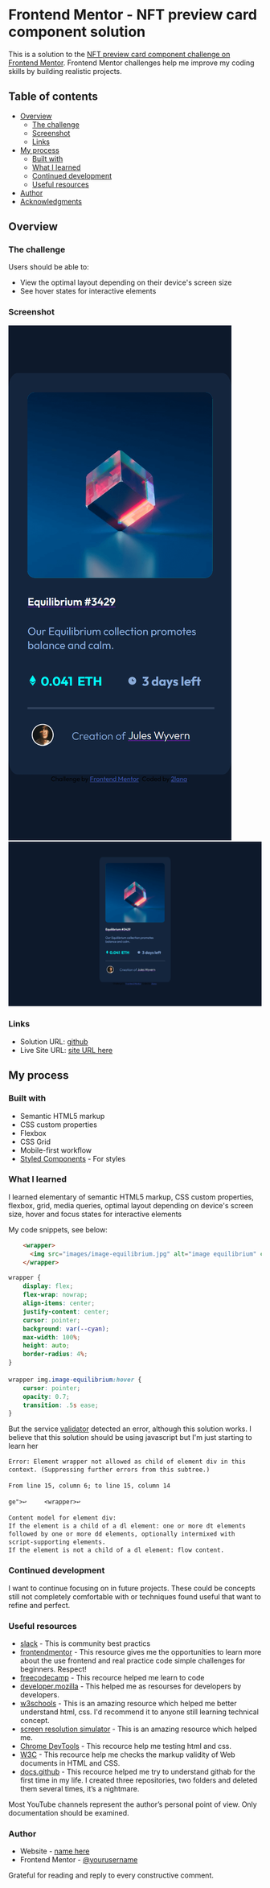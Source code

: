 # Frontend Mentor - NFT preview card component solution

This is a solution to the [NFT preview card component challenge on Frontend Mentor](https://www.frontendmentor.io/challenges/nft-preview-card-component-SbdUL_w0U). Frontend Mentor challenges help me improve my coding skills by building realistic projects. 

## Table of contents

- [Overview](#overview)
  - [The challenge](#the-challenge)
  - [Screenshot](#screenshot)
  - [Links](#links)
- [My process](#my-process)
  - [Built with](#built-with)
  - [What I learned](#what-i-learned)
  - [Continued development](#continued-development)
  - [Useful resources](#useful-resources)
- [Author](#author)
- [Acknowledgments](#acknowledgments)


## Overview

### The challenge

Users should be able to:

- View the optimal layout depending on their device's screen size
- See hover states for interactive elements

### Screenshot

![](nft-screenshot-mob.png)
![](nft-screenshot-desk.png)


### Links

- Solution URL: [github](https://github.com/2lana/nft-preview-card-component)
- Live Site URL: [site URL here](https://app.netlify.com/sites/adorable-daifuku-a22154/)

## My process

### Built with

- Semantic HTML5 markup
- CSS custom properties
- Flexbox
- CSS Grid
- Mobile-first workflow
- [Styled Components](https://styled-components.com/) - For styles

### What I learned

I learned elementary of semantic HTML5 markup, CSS custom properties, flexbox, grid, media queries, optimal layout depending on device's screen size, hover and focus states for interactive elements

My code snippets, see below:

```html
    <wrapper>
      <img src="images/image-equilibrium.jpg" alt="image equilibrium" class="image-equilibrium">
    </wrapper>
```
```css
wrapper {
    display: flex;
    flex-wrap: nowrap;
    align-items: center;
    justify-content: center;
    cursor: pointer; 
    background: var(--cyan);
    max-width: 100%;
    height: auto;
    border-radius: 4%;
}

wrapper img.image-equilibrium:hover {
    cursor: pointer; 
    opacity: 0.7;
    transition: .5s ease;        
}
```

But the service [validator](https://validator.w3.org/) detected an error, although this solution works. I believe that this solution should be using javascript but I'm just starting to learn her

```
Error: Element wrapper not allowed as child of element div in this context. (Suppressing further errors from this subtree.)

From line 15, column 6; to line 15, column 14

ge">↩     <wrapper>↩     

Content model for element div:
If the element is a child of a dl element: one or more dt elements followed by one or more dd elements, optionally intermixed with script-supporting elements.
If the element is not a child of a dl element: flow content.

```


### Continued development

I want to continue focusing on in future projects. These could be concepts still not completely comfortable with or techniques  found useful that  want to refine and perfect.


### Useful resources

- [slack](https://app.slack.com/) - This is community best practics
- [frontendmentor](https://www.frontendmentor.io/) - This resource gives me the opportunities to learn more about the use frontend and real practice code simple challenges for beginners. Respect!
- [freecodecamp](https://www.freecodecamp.org/) - This recource helped me learn to code
- [developer.mozilla](https://developer.mozilla.org) - This helped me as resourses for developers by developers.
- [w3schools](https://www.w3schools.com/) - This is an amazing resource which helped me better understand html, css. I'd recommend it to anyone still learning technical concept.
- [screen resolution simulator](https://searchenginereports.net/screen-resolution-simulator) - This is an amazing resource which helped me. 
- [Chrome DevTools](https://developer.chrome.com/docs/devtools/console/) - This recource help me testing html and css.
- [W3C](https://validator.w3.org/) - This recource help me checks the markup validity of Web documents in HTML and CSS.
- [docs.github](https://docs.github.com/en/get-started) - This recource helped me try to understand githab for the first time in my life. I created three repositories, two folders and deleted them several times, it’s a nightmare.

Most YouTube channels represent the author’s personal point of view. Only documentation should be examined.

### Author

- Website - [name here](https://app.netlify.com/sites/adorable-daifuku-a22154/)
- Frontend Mentor - [@yourusername](https://www.frontendmentor.io/profile/2lana)


Grateful for reading and reply to every constructive comment.
